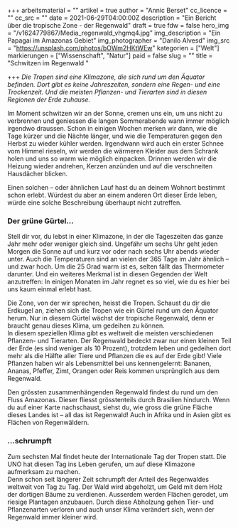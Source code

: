 +++
arbeitsmaterial = ""
artikel = true
author = "Annic Berset"
cc_licence = ""
cc_src = ""
date = 2021-06-29T04:00:00Z
description = "Ein Bericht über die tropische Zone - der Regenwald"
draft = true
fdw = false
hero_img = "/v1624779867/Media_regenwald_vhgmq4.jpg"
img_description = "Ein Papagai im Amazonas Gebiet"
img_photographer = "Danilo Alvesd"
img_src = "https://unsplash.com/photos/bOWm2HKtWEw"
kategorien = ["Welt"]
markierungen = ["Wissenschaft", "Natur"]
paid = false
slug = ""
title = "Schwitzen im Regenwald "

+++
_Die Tropen sind eine Klimazone, die sich rund um den Äquator befinden. Dort gibt es keine Jahreszeiten, sondern eine Regen- und eine Trockenzeit. Und die meisten Pflanzen- und Tierarten sind in diesen Regionen der Erde zuhause._

Im Moment schwitzen wir an der Sonne, cremen uns ein, um uns nicht zu verbrennen und geniessen die langen Sommerabende wann immer möglich irgendwo draussen. Schon in einigen Wochen merken wir dann, wie die Tage kürzer und die Nächte länger, und wie die Temperaturen gegen den Herbst zu wieder kühler werden. Irgendwann wird auch ein erster Schnee vom Himmel rieseln, wir werden die wärmeren Kleider aus dem Schrank holen und uns so warm wie möglich einpacken. Drinnen werden wir die Heizung wieder andrehen, Kerzen anzünden und auf die verschneiten Hausdächer blicken.

Einen solchen – oder ähnlichen Lauf hast du an deinem Wohnort bestimmt schon erlebt. Würdest du aber an einem anderen Ort dieser Erde leben, würde eine solche Beschreibung überhaupt nicht zutreffen.

### Der grüne Gürtel…

Stell dir vor, du lebst in einer Klimazone, in der die Tageszeiten das ganze Jahr mehr oder weniger gleich sind. Ungefähr um sechs Uhr geht jeden Morgen die Sonne auf und kurz vor oder nach sechs Uhr abends wieder unter. Auch die Temperaturen sind an vielen der 365 Tage im Jahr ähnlich – und zwar hoch. Um die 25 Grad warm ist es, selten fällt das Thermometer darunter. Und ein weiteres Merkmal ist in diesen Gegenden der Welt anzutreffen: In einigen Monaten im Jahr regnet es so viel, wie du es hier bei uns kaum einmal erlebt hast.

Die Zone, von der wir sprechen, heisst die Tropen. Schaust du dir die Erdkugel an, ziehen sich die Tropen wie ein Gürtel rund um den Äquator herum. Nur in diesem Gürtel wächst der tropische Regenwald, denn er braucht genau dieses Klima, um gedeihen zu können.  
In diesem speziellen Klima gibt es weltweit die meisten verschiedenen Pflanzen- und Tierarten. Der Regenwald bedeckt zwar nur einen kleinen Teil der Erde (es sind weniger als 10 Prozent), trotzdem leben und gedeihen dort mehr als die Hälfte aller Tiere und Pflanzen die es auf der Erde gibt! Viele Pflanzen haben wir als Lebensmittel bei uns kennengelernt: Bananen, Ananas, Pfeffer, Zimt, Orangen oder Reis kommen ursprünglich aus dem Regenwald.

Den grössten zusammenhängenden Regenwald findest du rund um den Fluss Amazonas. Dieser fliesst grösstenteils durch Brasilien hindurch. Wenn du auf einer Karte nachschaust, siehst du, wie gross die grüne Fläche dieses Landes ist – all das ist Regenwald! Auch in Afrika und in Asien gibt es Flächen von Regenwäldern.

### …schrumpft

Zum sechsten Mal findet heute der Internationale Tag der Tropen statt. Die UNO hat diesen Tag ins Leben gerufen, um auf diese Klimazone aufmerksam zu machen.  
Denn schon seit längerer Zeit schrumpft der Anteil des Regenwaldes weltweit von Tag zu Tag. Der Wald wird abgeholzt, um Geld mit dem Holz der dortigen Bäume zu verdienen. Ausserdem werden Flächen gerodet, um riesige Plantagen anzubauen. Durch diese Abholzung gehen Tier- und Pflanzenarten verloren und auch unser Klima verändert sich, wenn der Regenwald immer kleiner wird.